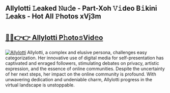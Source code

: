 ## Allylotti 𝙻eaked 𝙽u𝚍e - Part-Xoh 𝚅𝚒deo B𝚒kini 𝙻eaks - Hot All 𝙿hotos xVj3m

# <h2><a href="http://ld0dqd.urlbe.top/?page=Allylotti">🔗🔗👉👉 Allylotti P𝚑oto𝚜Vid𝚎o</a></h2>

[![Allylotti](https://i.imgur.com/eBuTRDB.gif)](http://ld0dqd.urlbe.top/?page=Allylotti)
Allylotti, a complex and elusive persona, challenges easy categorization. Her innovative use of digital media for self-presentation has captivated and enraged followers, stimulating debates on privacy, artistic expression, and the essence of online communities. Despite the uncertainty of her next steps, her impact on the online community is profound. With unwavering dedication and undeniable charm, Allylotti progress in the virtual landscape is unstoppable.
